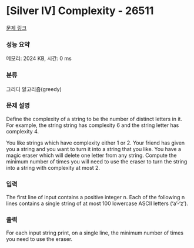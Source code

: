 # [Silver IV] Complexity - 26511 

[문제 링크](https://www.acmicpc.net/problem/26511) 

### 성능 요약

메모리: 2024 KB, 시간: 0 ms

### 분류

그리디 알고리즘(greedy)

### 문제 설명

<p>Define the complexity of a string to be the number of distinct letters in it. For example, the string string has complexity 6 and the string letter has complexity 4.</p>

<p>You like strings which have complexity either 1 or 2. Your friend has given you a string and you want to turn it into a string that you like. You have a magic eraser which will delete one letter from any string. Compute the minimum number of times you will need to use the eraser to turn the string into a string with complexity at most 2.</p>

### 입력 

 <p>The first line of input contains a positive integer n. Each of the following n lines contains a single string of at most 100 lowercase ASCII letters (‘a’-‘z’).</p>

### 출력 

 <p>For each input string print, on a single line, the minimum number of times you need to use the eraser.</p>

